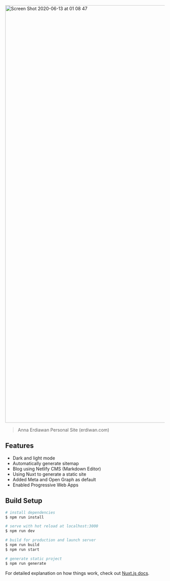 <img width="1320" alt="Screen Shot 2020-06-13 at 01 08 47" src="https://user-images.githubusercontent.com/1647820/84534068-7ceb4a00-ad13-11ea-99cb-4994e607f087.png">

> Anna Erdiawan Personal Site (erdiwan.com)

## Features
- Dark and light mode
- Automatically generate sitemap 
- Blog using Netlify CMS (Markdown Editor)
- Using Nuxt to generate a static site
- Added Meta and Open Graph as default
- Enabled Progressive Web Apps

## Build Setup

``` bash
# install dependencies
$ npm run install

# serve with hot reload at localhost:3000
$ npm run dev

# build for production and launch server
$ npm run build
$ npm run start

# generate static project
$ npm run generate
```

For detailed explanation on how things work, check out [Nuxt.js docs](https://nuxtjs.org).
